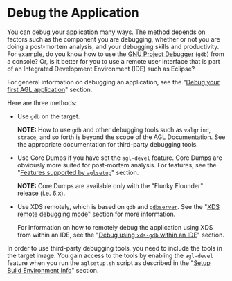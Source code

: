 # Debug the Application #

You can debug your application many ways.
The method depends on factors such as the component you are debugging,
whether or not you are doing a post-mortem analysis, and your debugging
skills and productivity.
For example, do you know how to use the
[GNU Project Debugger](https://www.gnu.org/software/gdb/) (`gdb`) from a
console?
Or, is it better for you to use a remote user interface that is part of
an Integrated Development Environment (IDE) such as Eclipse?

For general information on debugging an application, see the
"[Debug your first AGL application](../../../../../docs/devguides/en/dev/reference/xds/part-1/5_debug-first-app.html)"
section.

Here are three methods:

   * Use `gdb` on the target.

     **NOTE:** How to use `gdb` and other debugging tools such as `valgrind`, `strace`,
     and so forth is beyond the scope of the AGL Documentation.
     See the appropriate documentation for third-party debugging tools.

   * Use Core Dumps if you have set the `agl-devel` feature.
     Core Dumps are obviously more suited for post-mortem analysis.
     For features, see the
     "[Features supported by `aglsetup`](../../../../../docs/getting_started/en/dev/reference/source-code.html#features-supported-by-aglsetup)"
     section.

     **NOTE:** Core Dumps are available only with the "Flunky Flounder" release (i.e. 6.x).

   * Use XDS remotely, which is based on `gdb` and
     [`gdbserver`](https://en.wikipedia.org/wiki/Gdbserver).
     See the
     "[XDS remote debugging mode](../../../../../docs/devguides/en/dev/reference/xds/part-1/5-2_debug-first-app-cmd.html#xds-remote-debugging-mode)"
     section for more information.

     For information on how to remotely debug the application using XDS from within an IDE, see the
     "[Debug using `xds-gdb` within an IDE](../../../../../docs/devguides/en/dev/reference/xds/part-1/5-3_debug-first-app-ide.html)"
     section.

   In order to use third-party debugging tools, you need to include the tools in the target image.
   You gain access to the tools by enabling the `agl-devel` feature when you run the
   `aglsetup.sh` script as described in the
   "[Setup Build Environment Info](../../../../../docs/getting_started/en/dev/reference/source-code.html#set-up-build-environment-info)"
   section.
